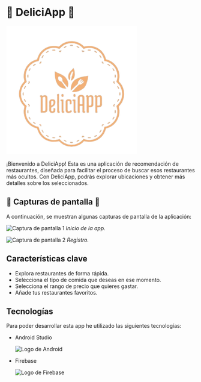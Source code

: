 <p align="center">
  <h1>🍔 DeliciApp 🍔</h1>
</p>

![DeliciApp Logo](logo.png)

¡Bienvenido a DeliciApp! Esta es una aplicación de recomendación de restaurantes, diseñada para facilitar el proceso de buscar esos restaurantes más ocultos. Con DeliciApp, podrás explorar ubicaciones y obtener más detalles sobre los seleccionados.

## 📸 Capturas de pantalla 📸

A continuación, se muestran algunas capturas de pantalla de la aplicación:

![Captura de pantalla 1](screenshot1.png)
*Inicio de la app.*

![Captura de pantalla 2](screenshot2.png)
*Registro.*

## Características clave

- Explora restaurantes de forma rápida.
- Selecciona el tipo de comida que deseas en ese momento.
- Selecciona el rango de precio que quieres gastar.
- Añade tus restaurantes favoritos.

## Tecnologías

Para poder desarrollar esta app he utilizado las siguientes tecnologías:

- Android Studio

  <img src="https://www.freepnglogos.com/uploads/android-logo-png/android-logo-transparent-png-svg-vector-2.png" alt="Logo de Android" width="100px">

- Firebase

  <img src="https://www.gstatic.com/mobilesdk/160503_mobilesdk/logo/2x/firebase_28dp.png" alt="Logo de Firebase" width="100px">
